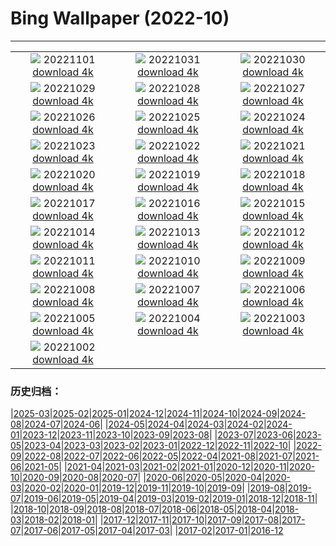 # Bing Wallpaper (2022-10)
**************
| | | |
| :----: | :----: | :----: |
| ![](https://www.bing.com/th?id=OHR.WychwoodForest_EN-CA9479034148_1920x1080.jpg) 20221101 [download 4k](https://www.bing.com/th?id=OHR.WychwoodForest_EN-CA9479034148_UHD.jpg) | ![](https://www.bing.com/th?id=OHR.SealRiver_EN-CA9320252191_1920x1080.jpg) 20221031 [download 4k](https://www.bing.com/th?id=OHR.SealRiver_EN-CA9320252191_UHD.jpg) | ![](https://www.bing.com/th?id=OHR.TremblantFoliage_EN-CA7348328850_1920x1080.jpg) 20221030 [download 4k](https://www.bing.com/th?id=OHR.TremblantFoliage_EN-CA7348328850_UHD.jpg) |
| ![](https://www.bing.com/th?id=OHR.FrankensteinFriday_EN-CA9124333410_1920x1080.jpg) 20221029 [download 4k](https://www.bing.com/th?id=OHR.FrankensteinFriday_EN-CA9124333410_UHD.jpg) | ![](https://www.bing.com/th?id=OHR.BridgeofSighs_EN-CA8919610577_1920x1080.jpg) 20221028 [download 4k](https://www.bing.com/th?id=OHR.BridgeofSighs_EN-CA8919610577_UHD.jpg) | ![](https://www.bing.com/th?id=OHR.BrockenSpecter_EN-CA1529648312_1920x1080.jpg) 20221027 [download 4k](https://www.bing.com/th?id=OHR.BrockenSpecter_EN-CA1529648312_UHD.jpg) |
| ![](https://www.bing.com/th?id=OHR.OrcusMouth_EN-CA8687001963_1920x1080.jpg) 20221026 [download 4k](https://www.bing.com/th?id=OHR.OrcusMouth_EN-CA8687001963_UHD.jpg) | ![](https://www.bing.com/th?id=OHR.GuwahatiDiwali_EN-CA8555740872_1920x1080.jpg) 20221025 [download 4k](https://www.bing.com/th?id=OHR.GuwahatiDiwali_EN-CA8555740872_UHD.jpg) | ![](https://www.bing.com/th?id=OHR.Knobbelzwaan_EN-CA8410793083_1920x1080.jpg) 20221024 [download 4k](https://www.bing.com/th?id=OHR.Knobbelzwaan_EN-CA8410793083_UHD.jpg) |
| ![](https://www.bing.com/th?id=OHR.KarstMountains_EN-CA8256386635_1920x1080.jpg) 20221023 [download 4k](https://www.bing.com/th?id=OHR.KarstMountains_EN-CA8256386635_UHD.jpg) | ![](https://www.bing.com/th?id=OHR.GeorgiaCypress_EN-CA8092143388_1920x1080.jpg) 20221022 [download 4k](https://www.bing.com/th?id=OHR.GeorgiaCypress_EN-CA8092143388_UHD.jpg) | ![](https://www.bing.com/th?id=OHR.SlothDay_EN-CA8756807420_1920x1080.jpg) 20221021 [download 4k](https://www.bing.com/th?id=OHR.SlothDay_EN-CA8756807420_UHD.jpg) |
| ![](https://www.bing.com/th?id=OHR.WartburgCastle_EN-CA8503069643_1920x1080.jpg) 20221020 [download 4k](https://www.bing.com/th?id=OHR.WartburgCastle_EN-CA8503069643_UHD.jpg) | ![](https://www.bing.com/th?id=OHR.RioArazas_EN-CA6008668656_1920x1080.jpg) 20221019 [download 4k](https://www.bing.com/th?id=OHR.RioArazas_EN-CA6008668656_UHD.jpg) | ![](https://www.bing.com/th?id=OHR.SwedenOwl_EN-CA5369836544_1920x1080.jpg) 20221018 [download 4k](https://www.bing.com/th?id=OHR.SwedenOwl_EN-CA5369836544_UHD.jpg) |
| ![](https://www.bing.com/th?id=OHR.PrinceChristianSound_EN-CA7574772043_1920x1080.jpg) 20221017 [download 4k](https://www.bing.com/th?id=OHR.PrinceChristianSound_EN-CA7574772043_UHD.jpg) | ![](https://www.bing.com/th?id=OHR.NaqsheRustam_EN-CA6615234297_1920x1080.jpg) 20221016 [download 4k](https://www.bing.com/th?id=OHR.NaqsheRustam_EN-CA6615234297_UHD.jpg) | ![](https://www.bing.com/th?id=OHR.JasperMilkyWay_EN-CA8275881910_1920x1080.jpg) 20221015 [download 4k](https://www.bing.com/th?id=OHR.JasperMilkyWay_EN-CA8275881910_UHD.jpg) |
| ![](https://www.bing.com/th?id=OHR.AlaskaMoose_EN-CA5815499144_1920x1080.jpg) 20221014 [download 4k](https://www.bing.com/th?id=OHR.AlaskaMoose_EN-CA5815499144_UHD.jpg) | ![](https://www.bing.com/th?id=OHR.AmmoniteGraveyard_EN-CA7614904847_1920x1080.jpg) 20221013 [download 4k](https://www.bing.com/th?id=OHR.AmmoniteGraveyard_EN-CA7614904847_UHD.jpg) | ![](https://www.bing.com/th?id=OHR.TortulaMoss_EN-CA0674504589_1920x1080.jpg) 20221012 [download 4k](https://www.bing.com/th?id=OHR.TortulaMoss_EN-CA0674504589_UHD.jpg) |
| ![](https://www.bing.com/th?id=OHR.CornKernels_EN-CA3194872340_1920x1080.jpg) 20221011 [download 4k](https://www.bing.com/th?id=OHR.CornKernels_EN-CA3194872340_UHD.jpg) | ![](https://www.bing.com/th?id=OHR.ChukchiSea_EN-CA7577352861_1920x1080.jpg) 20221010 [download 4k](https://www.bing.com/th?id=OHR.ChukchiSea_EN-CA7577352861_UHD.jpg) | ![](https://www.bing.com/th?id=OHR.GlassOctopus_EN-CA3527733768_1920x1080.jpg) 20221009 [download 4k](https://www.bing.com/th?id=OHR.GlassOctopus_EN-CA3527733768_UHD.jpg) |
| ![](https://www.bing.com/th?id=OHR.OberbaumBridge_EN-CA3113016388_1920x1080.jpg) 20221008 [download 4k](https://www.bing.com/th?id=OHR.OberbaumBridge_EN-CA3113016388_UHD.jpg) | ![](https://www.bing.com/th?id=OHR.BayofBiscay_EN-CA5196551315_1920x1080.jpg) 20221007 [download 4k](https://www.bing.com/th?id=OHR.BayofBiscay_EN-CA5196551315_UHD.jpg) | ![](https://www.bing.com/th?id=OHR.FlamingoTeacher_EN-CA5043963967_1920x1080.jpg) 20221006 [download 4k](https://www.bing.com/th?id=OHR.FlamingoTeacher_EN-CA5043963967_UHD.jpg) |
| ![](https://www.bing.com/th?id=OHR.CosmicCliffs_EN-CA0525261122_1920x1080.jpg) 20221005 [download 4k](https://www.bing.com/th?id=OHR.CosmicCliffs_EN-CA0525261122_UHD.jpg) | ![](https://www.bing.com/th?id=OHR.Porthuis_EN-CA4772283963_1920x1080.jpg) 20221004 [download 4k](https://www.bing.com/th?id=OHR.Porthuis_EN-CA4772283963_UHD.jpg) | ![](https://www.bing.com/th?id=OHR.LotsOBalloons_EN-CA4652449700_1920x1080.jpg) 20221003 [download 4k](https://www.bing.com/th?id=OHR.LotsOBalloons_EN-CA4652449700_UHD.jpg) |
| ![](https://www.bing.com/th?id=OHR.NuitArt_EN-CA7145113749_1920x1080.jpg) 20221002 [download 4k](https://www.bing.com/th?id=OHR.NuitArt_EN-CA7145113749_UHD.jpg) |  |  |

### 历史归档：

|[2025-03](bing/2025-03/2025-03.md)|[2025-02](bing/2025-02/2025-02.md)|[2025-01](bing/2025-01/2025-01.md)|[2024-12](bing/2024-12/2024-12.md)|[2024-11](bing/2024-11/2024-11.md)|[2024-10](bing/2024-10/2024-10.md)|[2024-09](bing/2024-09/2024-09.md)|[2024-08](bing/2024-08/2024-08.md)|[2024-07](bing/2024-07/2024-07.md)|[2024-06](bing/2024-06/2024-06.md)|
|[2024-05](bing/2024-05/2024-05.md)|[2024-04](bing/2024-04/2024-04.md)|[2024-03](bing/2024-03/2024-03.md)|[2024-02](bing/2024-02/2024-02.md)|[2024-01](bing/2024-01/2024-01.md)|[2023-12](bing/2023-12/2023-12.md)|[2023-11](bing/2023-11/2023-11.md)|[2023-10](bing/2023-10/2023-10.md)|[2023-09](bing/2023-09/2023-09.md)|[2023-08](bing/2023-08/2023-08.md)|
|[2023-07](bing/2023-07/2023-07.md)|[2023-06](bing/2023-06/2023-06.md)|[2023-05](bing/2023-05/2023-05.md)|[2023-04](bing/2023-04/2023-04.md)|[2023-03](bing/2023-03/2023-03.md)|[2023-02](bing/2023-02/2023-02.md)|[2023-01](bing/2023-01/2023-01.md)|[2022-12](bing/2022-12/2022-12.md)|[2022-11](bing/2022-11/2022-11.md)|[2022-10](bing/2022-10/2022-10.md)|
|[2022-09](bing/2022-09/2022-09.md)|[2022-08](bing/2022-08/2022-08.md)|[2022-07](bing/2022-07/2022-07.md)|[2022-06](bing/2022-06/2022-06.md)|[2022-05](bing/2022-05/2022-05.md)|[2022-04](bing/2022-04/2022-04.md)|[2021-08](bing/2021-08/2021-08.md)|[2021-07](bing/2021-07/2021-07.md)|[2021-06](bing/2021-06/2021-06.md)|[2021-05](bing/2021-05/2021-05.md)|
|[2021-04](bing/2021-04/2021-04.md)|[2021-03](bing/2021-03/2021-03.md)|[2021-02](bing/2021-02/2021-02.md)|[2021-01](bing/2021-01/2021-01.md)|[2020-12](bing/2020-12/2020-12.md)|[2020-11](bing/2020-11/2020-11.md)|[2020-10](bing/2020-10/2020-10.md)|[2020-09](bing/2020-09/2020-09.md)|[2020-08](bing/2020-08/2020-08.md)|[2020-07](bing/2020-07/2020-07.md)|
|[2020-06](bing/2020-06/2020-06.md)|[2020-05](bing/2020-05/2020-05.md)|[2020-04](bing/2020-04/2020-04.md)|[2020-03](bing/2020-03/2020-03.md)|[2020-02](bing/2020-02/2020-02.md)|[2020-01](bing/2020-01/2020-01.md)|[2019-12](bing/2019-12/2019-12.md)|[2019-11](bing/2019-11/2019-11.md)|[2019-10](bing/2019-10/2019-10.md)|[2019-09](bing/2019-09/2019-09.md)|
|[2019-08](bing/2019-08/2019-08.md)|[2019-07](bing/2019-07/2019-07.md)|[2019-06](bing/2019-06/2019-06.md)|[2019-05](bing/2019-05/2019-05.md)|[2019-04](bing/2019-04/2019-04.md)|[2019-03](bing/2019-03/2019-03.md)|[2019-02](bing/2019-02/2019-02.md)|[2019-01](bing/2019-01/2019-01.md)|[2018-12](bing/2018-12/2018-12.md)|[2018-11](bing/2018-11/2018-11.md)|
|[2018-10](bing/2018-10/2018-10.md)|[2018-09](bing/2018-09/2018-09.md)|[2018-08](bing/2018-08/2018-08.md)|[2018-07](bing/2018-07/2018-07.md)|[2018-06](bing/2018-06/2018-06.md)|[2018-05](bing/2018-05/2018-05.md)|[2018-04](bing/2018-04/2018-04.md)|[2018-03](bing/2018-03/2018-03.md)|[2018-02](bing/2018-02/2018-02.md)|[2018-01](bing/2018-01/2018-01.md)|
|[2017-12](bing/2017-12/2017-12.md)|[2017-11](bing/2017-11/2017-11.md)|[2017-10](bing/2017-10/2017-10.md)|[2017-09](bing/2017-09/2017-09.md)|[2017-08](bing/2017-08/2017-08.md)|[2017-07](bing/2017-07/2017-07.md)|[2017-06](bing/2017-06/2017-06.md)|[2017-05](bing/2017-05/2017-05.md)|[2017-04](bing/2017-04/2017-04.md)|[2017-03](bing/2017-03/2017-03.md)|
|[2017-02](bing/2017-02/2017-02.md)|[2017-01](bing/2017-01/2017-01.md)|[2016-12](bing/2016-12/2016-12.md)